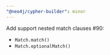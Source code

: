 ```yaml
---
"@neo4j/cypher-builder": minor
---
```


Add support nested match clauses #90:

-   `Match.match()`
-   `Match.optionalMatch()`
